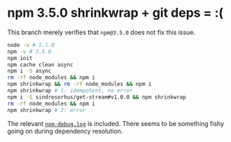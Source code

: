 # npm 3.5.0 shrinkwrap + git deps = :(

This branch merely verifies that `npm@3.5.0` does not fix this issue.

```sh
node -v # 5.1.0
npm -v # 3.5.0
npm init
npm cache clean async
npm i -S async
rm -rf node_modules && npm i
npm shrinkwrap && rm -rf node_modules && npm i
npm shrinkwrap # 1: idempotent, no error
npm i -S sindresorhus/get-stream#v1.0.0 && npm shrinkwrap
rm -rf node_modules && npm i
npm shrinkwrap # 2: error
```

The relevant [`npm-debug.log`](./npm-debug.log) is included.
There seems to be something fishy going on during dependency resolution.
